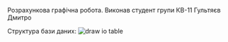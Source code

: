 Розрахункова графічна робота. Виконав студент групи КВ-11 Гультяєв Дмитро

Структура бази даних:
![draw io table](https://github.com/dmytro-hultiaiev/kpi_db/assets/82448851/6f640019-ee9a-443e-85fe-08f0485792fa)
